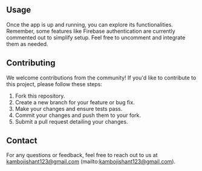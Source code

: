 
## Usage

Once the app is up and running, you can explore its functionalities. Remember, some features like Firebase authentication are currently commented out to simplify setup. Feel free to uncomment and integrate them as needed.

## Contributing

We welcome contributions from the community! If you'd like to contribute to this project, please follow these steps:

1. Fork this repository.
2. Create a new branch for your feature or bug fix.
3. Make your changes and ensure tests pass.
4. Commit your changes and push them to your fork.
5. Submit a pull request detailing your changes.

## Contact

For any questions or feedback, feel free to reach out to us at kambojishant123@gmail.com (mailto:kambojishant123@gmail.com).
